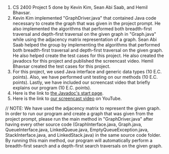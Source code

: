 1. CS 2400 Project 5 done by Kevin Kim, Sean Abi Saab, and Hemil Bhavsar.
2. Kevin Kim implemented "GraphDriver.java" that contained Java code necessary to create the graph that was given in the project prompt. He also implemented the algorithms that performed both breadth-first traversal and depth-first traversal on the given graph in "Graph.java" while using the adjacency matrix representation of a graph. Sean Abi Saab helped the group by implementing the algorithms that performed both breadth-first traversal and depth-first traversal on the given graph. He also helped create the test cases for this project. He also created the javadocs for this project and published the screencast video. Hemil Bhavsar created the test cases for this project.
3. For this project, we used Java interface and generic data types (10 E.C. points). Also, we have performed unit testing on our methods (10 E.C. points). Lastly, we have included our screencast video that briefly explains our program (10 E.C. points).
4. Here is the link to [the Javadoc's start page](https://codingtillwedie.github.io/Project-5/package-summary.html).
5. Here is the link to [our screencast video](https://youtu.be/HsTumAzNrsg) on YouTube.

// NOTE: We have used the adjacency matrix to represent the given graph. In order to run our program and create a graph that was given from the project prompt, please run the main method in "GraphDriver.java" after having every other source code (GraphInterface.java, Graph.java, QueueInterface.java, LinkedQueue.java, EmptyQueueException.java, StackInterface.java, and LinkedStack.java) in the same source code folder. By running this main method, our program will automatically perform a breadth-first search and a depth-first search traversals on the given graph.
